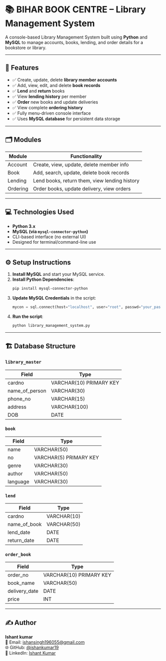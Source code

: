 
# 📚 BIHAR BOOK CENTRE – Library Management System

A console-based Library Management System built using **Python** and **MySQL** to manage accounts, books, lending, and order details for a bookstore or library.

---

## 🔧 Features

- ✅ Create, update, delete **library member accounts**
- ✅ Add, view, edit, and delete **book records**
- ✅ **Lend** and **return** books
- ✅ View **lending history** per member
- ✅ **Order** new books and update deliveries
- ✅ View complete **ordering history**
- ✅ Fully menu-driven console interface
- ✅ Uses **MySQL database** for persistent data storage

---

## 🗂️ Modules

| Module          | Functionality                                   |
|-----------------|--------------------------------------------------|
| Account         | Create, view, update, delete member info        |
| Book            | Add, search, update, delete book records        |
| Lending         | Lend books, return them, view lending history   |
| Ordering        | Order books, update delivery, view orders       |

---

## 💻 Technologies Used

- **Python 3.x**
- **MySQL (via `mysql-connector-python`)**
- CLI-based interface (no external UI)
- Designed for terminal/command-line use

---

## ⚙️ Setup Instructions

1. **Install MySQL** and start your MySQL service.
2. **Install Python Dependencies**:
    ```bash
    pip install mysql-connector-python
    ```
3. **Update MySQL Credentials** in the script:
    ```python
    mycon = sql.connect(host="localhost", user="root", passwd="your_password")
    ```
4. **Run the script**:
    ```bash
    python library_management_system.py
    ```

---

## 🏗️ Database Structure

### `library_master`
| Field         | Type         |
|---------------|--------------|
| cardno        | VARCHAR(10) PRIMARY KEY |
| name_of_person| VARCHAR(30) |
| phone_no      | VARCHAR(15) |
| address       | VARCHAR(100) |
| DOB           | DATE        |

### `book`
| Field     | Type         |
|-----------|--------------|
| name      | VARCHAR(50) |
| no        | VARCHAR(5) PRIMARY KEY |
| genre     | VARCHAR(30) |
| author    | VARCHAR(50) |
| language  | VARCHAR(30) |

### `lend`
| Field         | Type         |
|---------------|--------------|
| cardno        | VARCHAR(10) |
| name_of_book  | VARCHAR(50) |
| lend_date     | DATE        |
| return_date   | DATE        |

### `order_book`
| Field         | Type         |
|---------------|--------------|
| order_no      | VARCHAR(10) PRIMARY KEY |
| book_name     | VARCHAR(50) |
| delivery_date | DATE        |
| price         | INT         |
---


## ✍️ Author

**Ishant kumar**  
📧 Email: [ishansingh196055@gmail.com](mailto:ishansingh196055@gmail.com)  
🌐 GitHub: [@ishankumar19](https://github.com/ishankumar19)  
🔗 LinkedIn: [Ishant Kumar](https://www.linkedin.com/in/ishant-kumar-b2b78b388/)

